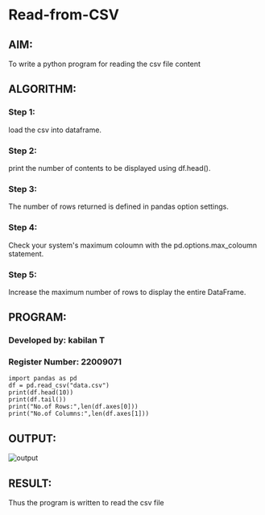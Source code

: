 # Read-from-CSV

## AIM:
To write a python program for reading the csv file content
## ALGORITHM:
### Step 1:
load the csv into  dataframe.
### Step 2:
print the number of contents to be displayed using df.head().
### Step 3:
The number of rows returned is defined in pandas option settings.
### Step 4:
Check your system's maximum coloumn with the pd.options.max_coloumn statement.
### Step 5:
Increase the maximum  number of rows to display the entire  DataFrame.

## PROGRAM:
### Developed by: kabilan T
### Register Number: 22009071
```
import pandas as pd
df = pd.read_csv("data.csv")
print(df.head(10))
print(df.tail())
print("No.of Rows:",len(df.axes[0]))
print("No.of Columns:",len(df.axes[1]))
```
## OUTPUT:
![output](csv.jpg)
## RESULT:
Thus the program is written to read the csv file
